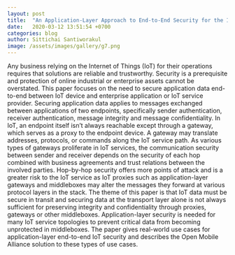 ```yaml
---
layout: post
title:  "An Application-Layer Approach to End-to-End Security for the Internet of Things"
date:   2020-03-12 13:51:54 +0700
categories: blog
author: Sittichai Santiworakul
image: /assets/images/gallery/g7.png
---
```

Any business relying on the Internet of Things (IoT) for their operations requires that solutions are reliable and trustworthy. <!--more-->Security is a prerequisite and protection of online industrial or enterprise assets cannot be overstated. This paper focuses on the need to secure application data end-to-end between IoT device and enterprise application or IoT service provider. Securing application data applies to messages exchanged between applications of two endpoints, specifically sender authentication, receiver authentication, message integrity and message confidentiality. In IoT, an endpoint itself isn’t always reachable except through a gateway, which serves as a proxy to the endpoint device. A gateway may translate addresses, protocols, or commands along the IoT service path. As various types of gateways proliferate in IoT services, the communication security between sender and receiver depends on the security of each hop combined with business agreements and trust relations between the involved parties. Hop-by-hop security offers more points of attack and is a greater risk to the IoT service as IoT proxies such as application-layer gateways and middleboxes may alter the messages they forward at various protocol layers in the stack. The theme of this paper is that IoT data must be secure in transit and securing data at the transport layer alone is not always sufficient for preserving integrity and confidentiality through proxies, gateways or other middleboxes. Application-layer security is needed for many IoT service topologies to prevent critical data from becoming unprotected in middleboxes. The paper gives real-world use cases for application-layer end-to-end IoT security and describes the Open Mobile Alliance solution to these types of use cases.